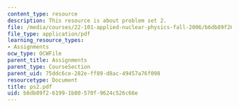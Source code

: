 ```yaml
---
content_type: resource
description: This resource is about problem set 2.
file: /media/courses/22-101-applied-nuclear-physics-fall-2006/b6db89f261991b80570f9624c526c66e_ps2.pdf
file_type: application/pdf
learning_resource_types:
- Assignments
ocw_type: OCWFile
parent_title: Assignments
parent_type: CourseSection
parent_uid: 75ddc6ce-282e-ff89-d8ac-49457a76f098
resourcetype: Document
title: ps2.pdf
uid: b6db89f2-6199-1b80-570f-9624c526c66e
---
```

